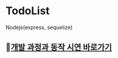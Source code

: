 # TodoList
Nodejs(express, sequelize)

## 🔗[개발 과정과 동작 시연 바로가기](https://rose-buckaroo-d20.notion.site/1-ToDo-List-API-f305a5d85d814a028afadf6e4265b0d9)
